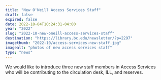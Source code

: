 ```yaml
---
title: "New O'Neill Access Services Staff"
draft: false
expired: false
date: 2022-10-04T10:24:31-04:00
year: "2022"
slug: "2022-10-new-oneill-access-services-staff"
destination: "https://library.bc.edu/newsletter/?p=2297"
imagethumb: "2022-10/access-services-new-staff.jpg"
imagealt: "photos of new access services staff"
type: "news"
---
```


We would like to introduce three new staff members in Access Services who will be contributing to the circulation desk, ILL, and reserves.